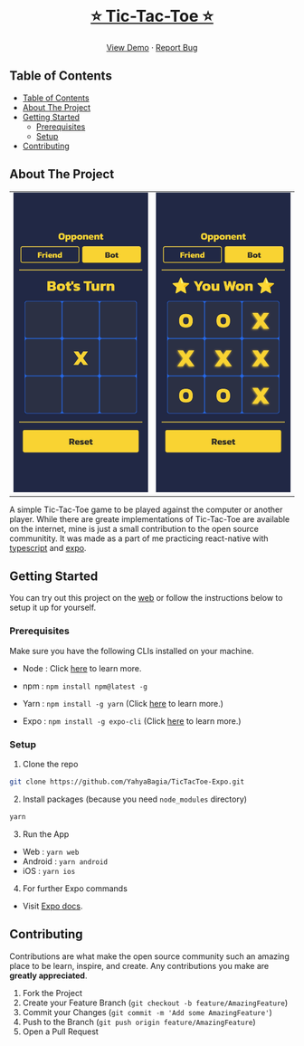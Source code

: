 <!-- PROJECT LOGO -->
<br />
<p align="center">
  <a href="https://github.com/YahyaBagia/TicTacToe-Expo/">
    <p>
      <strong><h1 align="center">⭐ Tic-Tac-Toe ⭐</h1></strong>
    </p>
  </a>
  <p align="center">
    <a href="https://yahyabagia.github.io/TicTacToe-Expo/">View Demo</a>
     · 
    <a href="https://github.com/YahyaBagia/TicTacToe-Expo/issues/">Report Bug</a>
  </p>
</p>

<!-- TABLE OF CONTENTS -->

## Table of Contents

- [Table of Contents](#table-of-contents)
- [About The Project](#about-the-project)
- [Getting Started](#getting-started)
  - [Prerequisites](#prerequisites)
  - [Setup](#setup)
- [Contributing](#contributing)

<!-- ABOUT THE PROJECT -->

## About The Project

<table>
<tr>
<td><img src="ReadMeAssets/Screenshot1.jpeg" alt="Screenshot"></td>
<td><img src="ReadMeAssets/Screenshot2.jpeg" alt="Screenshot"></td>
</tr>
</table>

A simple Tic-Tac-Toe game to be played against the computer or another player. While there are greate implementations of Tic-Tac-Toe are available on the internet, mine is just a small contribution to the open source communitity. It was made as a part of me practicing react-native with [typescript](https://www.typescriptlang.org/) and [expo](https://www.expo.io/).

<!-- GETTING STARTED -->

## Getting Started

You can try out this project on the [web](https://yahyabagia.github.io/TicTacToe-Expo/) or follow the instructions below to setup it up for yourself.

### Prerequisites

Make sure you have the following CLIs installed on your machine.

- Node : Click [here](https://nodejs.org/) to learn more.

- npm : `npm install npm@latest -g`

- Yarn : `npm install -g yarn` (Click [here](https://yarnpkg.com/) to learn more.)

- Expo : `npm install -g expo-cli` (Click [here](https://docs.expo.io/get-started/installation/) to learn more.)

### Setup

1. Clone the repo

```sh
git clone https://github.com/YahyaBagia/TicTacToe-Expo.git
```

2. Install packages (because you need `node_modules` directory)

```sh
yarn
```

3. Run the App

- Web : `yarn web`
- Android : `yarn android`
- iOS : `yarn ios`

4. For further Expo commands

- Visit [Expo docs](https://docs.expo.io/introduction/walkthrough/#open-the-project-with-the-expo-client).

<!-- CONTRIBUTING -->

## Contributing

Contributions are what make the open source community such an amazing place to be learn, inspire, and create. Any contributions you make are **greatly appreciated**.

1. Fork the Project
2. Create your Feature Branch (`git checkout -b feature/AmazingFeature`)
3. Commit your Changes (`git commit -m 'Add some AmazingFeature'`)
4. Push to the Branch (`git push origin feature/AmazingFeature`)
5. Open a Pull Request
